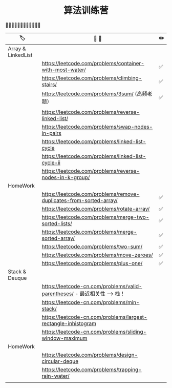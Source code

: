 <div align="center">

# 算法训练营

</div>

🚀🚀🚀🚀🚀🚀🚀🚀🚀🚀🚀🚀


| 🏷️                | 📝 💬                                                                    | ✏️  |
| ------------------ | ------------------------------------------------------------------------ | --- |
| Array & LinkedList |                                                                          |     |
|                    | https://leetcode.com/problems/container-with-most-water/                 | ✅   |
|                    | https://leetcode.com/problems/climbing-stairs/                           | ✅   |
|                    | https://leetcode.com/problems/3sum/ (高频老题）                          | ✅   |
|                    |                                                                          |     |
|                    | https://leetcode.com/problems/reverse-linked-list/                       |     |
|                    | https://leetcode.com/problems/swap-nodes-in-pairs                        |     |
|                    | https://leetcode.com/problems/linked-list-cycle                          |     |
|                    | https://leetcode.com/problems/linked-list-cycle-ii                       |     |
|                    | https://leetcode.com/problems/reverse-nodes-in-k-group/                  |     |
| HomeWork           |                                                                          |     |
|                    | https://leetcode.com/problems/remove-duplicates-from-sorted-array/       | ✅   |
|                    | https://leetcode.com/problems/rotate-array/                              | ✅   |
|                    | https://leetcode.com/problems/merge-two-sorted-lists/                    | ✅   |
|                    | https://leetcode.com/problems/merge-sorted-array/                        | ✅   |
|                    | https://leetcode.com/problems/two-sum/                                   | ✅   |
|                    | https://leetcode.com/problems/move-zeroes/                               | ✅   |
|                    | https://leetcode.com/problems/plus-one/                                  | ✅   |
| Stack & Deuque     |                                                                          |     |
|                    | https://leetcode-cn.com/problems/valid-parentheses/ - 最近相关性 —> 栈！ |     |
|                    | https://leetcode-cn.com/problems/min-stack/                              |     |
|                    | https://leetcode-cn.com/problems/largest-rectangle-inhistogram           |     |
|                    | https://leetcode-cn.com/problems/sliding-window-maximum                  |     |
| HomeWork           |                                                                          |     |
|                    | https://leetcode.com/problems/design-circular-deque                      |     |
|                    | https://leetcode.com/problems/trapping-rain-water/                       |     |
|                    |                                                                          |     |